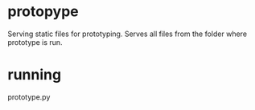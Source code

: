 protopype
=========

Serving static files for prototyping. Serves all files from the folder where
prototype is run.

running
=======

prototype.py
